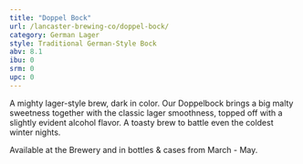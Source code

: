 ```yaml
---
title: "Doppel Bock"
url: /lancaster-brewing-co/doppel-bock/
category: German Lager
style: Traditional German-Style Bock
abv: 8.1
ibu: 0
srm: 0
upc: 0
---
```

A mighty lager-style brew, dark in color. Our Doppelbock brings a big malty sweetness together with the classic lager smoothness, topped off with a slightly evident alcohol flavor. A toasty brew to battle even the coldest winter nights.

Available at the Brewery and in bottles & cases from March - May.
